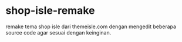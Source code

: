 # shop-isle-remake
remake tema shop isle dari themeisle.com dengan mengedit beberapa source code agar sesuai dengan keinginan.
